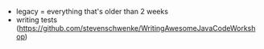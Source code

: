 - legacy = everything that's older than 2 weeks
- writing tests (https://github.com/stevenschwenke/WritingAwesomeJavaCodeWorkshop)
